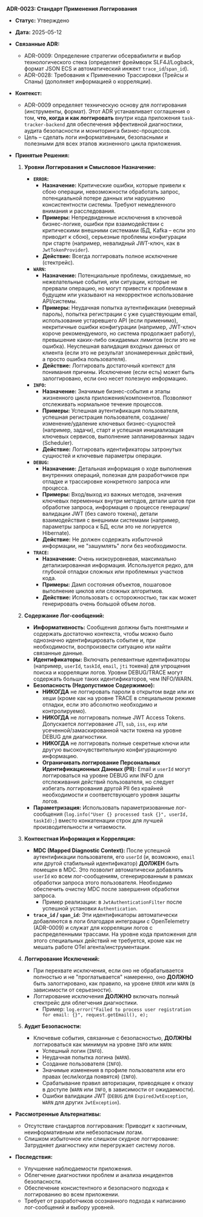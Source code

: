 **ADR-0023: Стандарт Применения Логгирования**

*   **Статус:** Утверждено
*   **Дата:** 2025-05-12
*   **Связанные ADR:**
    *   ADR-0009: Определение стратегии обсервабилити и выбор технологического стека (определяет фреймворк SLF4J/Logback, формат JSON ECS и автоматический инжект `trace_id`/`span_id`).
    *   ADR-0028: Требования к Применению Трассировки (Трейсы и Спаны) (дополняет информацией о корреляции).
*   **Контекст:**
    *   ADR-0009 определяет техническую основу для логгирования (инструменты, формат). Этот ADR устанавливает соглашения о том, **что, когда и как логгировать** внутри кода приложения `task-tracker-backend` для обеспечения эффективной диагностики, аудита безопасности и мониторинга бизнес-процессов.
    *   Цель – сделать логи информативными, безопасными и полезными для всех этапов жизненного цикла приложения.

*   **Принятые Решения:**

    1.  **Уровни Логгирования и Смысловое Назначение:**
        *   **`ERROR`:**
            *   **Назначение:** Критические ошибки, которые привели к сбою операции, невозможности обработать запрос, потенциальной потере данных или нарушению консистентности системы. Требуют немедленного внимания и расследования.
            *   **Примеры:** Непредвиденные исключения в ключевой бизнес-логике, ошибки при взаимодействии с критическими внешними системами (БД, Kafka – если это приводит к сбою), серьезные проблемы конфигурации при старте (например, невалидный JWT-ключ, как в `JwtTokenProvider`).
            *   **Действие:** Всегда логгировать полное исключение (стектрейс).
        *   **`WARN`:**
            *   **Назначение:** Потенциальные проблемы, ожидаемые, но нежелательные события, или ситуации, которые не прервали операцию, но могут привести к проблемам в будущем или указывают на некорректное использование API/системы.
            *   **Примеры:** Неудачная попытка аутентификации (неверный пароль), попытка регистрации с уже существующим email, использование устаревшего API (если применимо), некритичные ошибки конфигурации (например, JWT-ключ короче рекомендуемого, но система продолжает работу), превышение каких-либо ожидаемых лимитов (если это не ошибка). Неуспешная валидация входных данных от клиента (если это не результат злонамеренных действий, а просто ошибка пользователя).
            *   **Действие:** Логгировать достаточный контекст для понимания причины. Исключение (если есть) может быть залоггировано, если оно несет полезную информацию.
        *   **`INFO`:**
            *   **Назначение:** Значимые бизнес-события и этапы жизненного цикла приложения/компонентов. Позволяют отслеживать нормальное течение процессов.
            *   **Примеры:** Успешная аутентификация пользователя, успешная регистрация пользователя, создание/изменение/удаление ключевых бизнес-сущностей (например, задачи), старт и успешная инициализация ключевых сервисов, выполнение запланированных задач (Scheduler).
            *   **Действие:** Логгировать идентификаторы затронутых сущностей и ключевые параметры операции.
        *   **`DEBUG`:**
            *   **Назначение:** Детальная информация о ходе выполнения внутренних операций, полезная для разработчиков при отладке и трассировке конкретного запроса или процесса.
            *   **Примеры:** Вход/выход из важных методов, значения ключевых переменных внутри методов, детали шагов при обработке запроса, информация о процессе генерации/валидации JWT (без самого токена), детали взаимодействия с внешними системами (например, параметры запроса к БД, если это не логируется Hibernate).
            *   **Действие:** Не должен содержать избыточной информации, не "зашумлять" логи без необходимости.
        *   **`TRACE`:**
            *   **Назначение:** Очень низкоуровневая, максимально детализированная информация. Используется редко, для глубокой отладки сложных или проблемных участков кода.
            *   **Примеры:** Дамп состояния объектов, пошаговое выполнение циклов или сложных алгоритмов.
            *   **Действие:** Использовать с осторожностью, так как может генерировать очень большой объем логов.

    2.  **Содержание Лог-сообщений:**
        *   **Информативность:** Сообщения должны быть понятными и содержать достаточно контекста, чтобы можно было однозначно идентифицировать событие и, при необходимости, воспроизвести ситуацию или найти связанные данные.
        *   **Идентификаторы:** Включать релевантные идентификаторы (например, `userId`, `taskId`, `email`, `jti` токена) для упрощения поиска и корреляции логов. Уровни DEBUG/TRACE могут содержать больше таких идентификаторов, чем INFO/WARN.
        *   **Безопасность (Недопустимое Содержимое):**
            *   **НИКОГДА** не логгировать пароли в открытом виде или их хеши (кроме как на уровне TRACE в специальном режиме отладки, если это абсолютно необходимо и контролируемо).
            *   **НИКОГДА** не логгировать полные JWT Access Tokens. Допускается логгирование JTI, `sub`, `iss`, `exp` или усеченной/замаскированной части токена на уровне DEBUG для диагностики.
            *   **НИКОГДА** не логгировать полные секретные ключи или другую высокочувствительную конфигурационную информацию.
            *   **Ограничивать логгирование Персональных Идентификационных Данных (PII):** Email и `userId` могут логгироваться на уровне DEBUG или INFO для отслеживания действий пользователя, но следует избегать логгирования другой PII без крайней необходимости и соответствующего уровня защиты логов.
        *   **Параметризация:** Использовать параметризованные лог-сообщения (`log.info("User {} processed task {}", userId, taskId);`) вместо конкатенации строк для лучшей производительности и читаемости.

    3.  **Контекстная Информация и Корреляция:**
        *   **MDC (Mapped Diagnostic Context):** После успешной аутентификации пользователя, его `userId` (и, возможно, `email` или другой стабильный идентификатор) **ДОЛЖЕН** быть помещен в MDC. Это позволит автоматически добавлять `userId` ко всем лог-сообщениям, сгенерированным в рамках обработки запроса этого пользователя. Необходимо обеспечить очистку MDC после завершения обработки запроса.
            *   Пример реализации: в `JwtAuthenticationFilter` после успешной установки `Authentication`.
        *   **`trace_id` / `span_id`:** Эти идентификаторы автоматически добавляются в логи благодаря интеграции с OpenTelemetry (ADR-0009) и служат для корреляции логов с распределенными трассами. На уровне кода приложения для этого специальных действий не требуется, кроме как не мешать работе OTel агента/инструментации.

    4.  **Логгирование Исключений:**
        *   При перехвате исключения, если оно не обрабатывается полностью и не "проглатывается" намеренно, оно **ДОЛЖНО** быть залоггировано, как правило, на уровне `ERROR` или `WARN` (в зависимости от серьезности).
        *   Логгирование исключения **ДОЛЖНО** включать полный стектрейс для облегчения диагностики.
            *   Пример: `log.error("Failed to process user registration for email: {}", request.getEmail(), e);`

    5.  **Аудит Безопасности:**
        *   Ключевые события, связанные с безопасностью, **ДОЛЖНЫ** логгироваться как минимум на уровне `INFO` или `WARN`:
            *   Успешный логин (`INFO`).
            *   Неудачная попытка логина (`WARN`).
            *   Создание пользователя (`INFO`).
            *   Значимые изменения в профиле пользователя или его правах (если/когда появятся) (`INFO`).
            *   Срабатывание правил авторизации, приводящее к отказу в доступе (`WARN` или `INFO`, в зависимости от ожидаемости).
            *   Ошибки валидации JWT (`DEBUG` для `ExpiredJwtException`, `WARN` для других `JwtException`).

*   **Рассмотренные Альтернативы:**
    *   Отсутствие стандартов логгирования: Приводит к хаотичным, неинформативным или небезопасным логам.
    *   Слишком избыточное или слишком скудное логгирование: Затрудняет диагностику или перегружает систему логов.
*   **Последствия:**
    *   Улучшение наблюдаемости приложения.
    *   Облегчение диагностики проблем и анализа инцидентов безопасности.
    *   Обеспечение консистентного и безопасного подхода к логгированию во всем приложении.
    *   Требует от разработчиков осознанного подхода к написанию лог-сообщений и выбору уровней.
